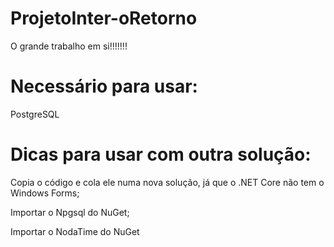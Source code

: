 # ProjetoInter-oRetorno

O grande trabalho em si!!!!!!!

# Necessário para usar:

PostgreSQL

# Dicas para usar com outra solução:

Copia o código e cola ele numa nova solução, já que o .NET Core não tem o Windows Forms;

Importar o Npgsql do NuGet;

Importar o NodaTime do NuGet
